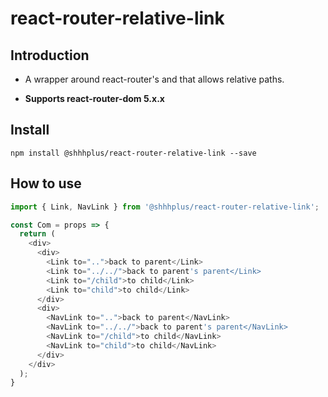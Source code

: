 # react-router-relative-link

## Introduction

* A wrapper around react-router's <Link /> and <NavLink /> that allows relative paths.

* **Supports react-router-dom 5.x.x**

## Install

`npm install @shhhplus/react-router-relative-link --save`

## How to use

```javascript
import { Link, NavLink } from '@shhhplus/react-router-relative-link';

const Com = props => {
  return (
    <div>
      <div>
        <Link to="..">back to parent</Link>
        <Link to="../../">back to parent's parent</Link>
        <Link to="/child">to child</Link>
        <Link to="child">to child</Link>
      </div>
      <div>
        <NavLink to="..">back to parent</NavLink>
        <NavLink to="../../">back to parent's parent</NavLink>
        <NavLink to="/child">to child</NavLink>
        <NavLink to="child">to child</NavLink>
      </div>
    </div>
  );
}
```



